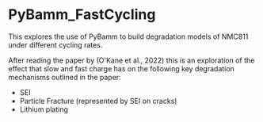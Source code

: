 # PyBamm_FastCycling
This explores the use of PyBamm to build degradation models of NMC811 under different cycling rates.

After reading the paper by (O'Kane et al., 2022) this is an exploration of the effect that slow and fast charge has on the following key degradation mechanisms outlined in the paper:
- SEI
- Particle Fracture (represented by SEI on cracks)
- Lithium plating
